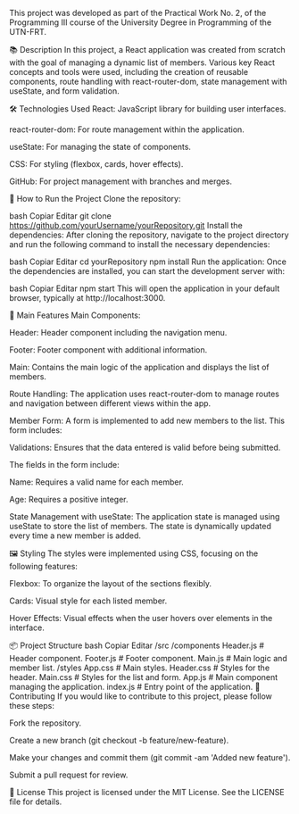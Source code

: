 This project was developed as part of the Practical Work No. 2, of the Programming III course of the University Degree in Programming of the UTN-FRT.



📚 Description
In this project, a React application was created from scratch with the goal of managing a dynamic list of members. Various key React concepts and tools were used, including the creation of reusable components, route handling with react-router-dom, state management with useState, and form validation.

🛠️ Technologies Used
React: JavaScript library for building user interfaces.

react-router-dom: For route management within the application.

useState: For managing the state of components.

CSS: For styling (flexbox, cards, hover effects).

GitHub: For project management with branches and merges.

🚀 How to Run the Project
Clone the repository:

bash
Copiar
Editar
git clone https://github.com/yourUsername/yourRepository.git
Install the dependencies: After cloning the repository, navigate to the project directory and run the following command to install the necessary dependencies:

bash
Copiar
Editar
cd yourRepository
npm install
Run the application: Once the dependencies are installed, you can start the development server with:

bash
Copiar
Editar
npm start
This will open the application in your default browser, typically at http://localhost:3000.

📄 Main Features
Main Components:

Header: Header component including the navigation menu.

Footer: Footer component with additional information.

Main: Contains the main logic of the application and displays the list of members.

Route Handling: The application uses react-router-dom to manage routes and navigation between different views within the app.

Member Form: A form is implemented to add new members to the list. This form includes:

Validations: Ensures that the data entered is valid before being submitted.

The fields in the form include:

Name: Requires a valid name for each member.

Age: Requires a positive integer.

State Management with useState: The application state is managed using useState to store the list of members. The state is dynamically updated every time a new member is added.

🖼️ Styling
The styles were implemented using CSS, focusing on the following features:

Flexbox: To organize the layout of the sections flexibly.

Cards: Visual style for each listed member.

Hover Effects: Visual effects when the user hovers over elements in the interface.

📦 Project Structure
bash
Copiar
Editar
/src
  /components
    Header.js       # Header component.
    Footer.js       # Footer component.
    Main.js         # Main logic and member list.
  /styles
    App.css         # Main styles.
    Header.css      # Styles for the header.
    Main.css        # Styles for the list and form.
  App.js            # Main component managing the application.
  index.js          # Entry point of the application.
🤝 Contributing
If you would like to contribute to this project, please follow these steps:

Fork the repository.

Create a new branch (git checkout -b feature/new-feature).

Make your changes and commit them (git commit -am 'Added new feature').

Submit a pull request for review.

📝 License
This project is licensed under the MIT License. See the LICENSE file for details.


